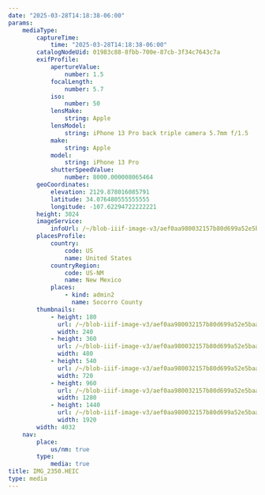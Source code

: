 ```yaml
---
date: "2025-03-28T14:18:38-06:00"
params:
    mediaType:
        captureTime:
            time: "2025-03-28T14:18:38-06:00"
        catalogNodeUid: 01983c88-8fbb-700e-87cb-3f34c7643c7a
        exifProfile:
            apertureValue:
                number: 1.5
            focalLength:
                number: 5.7
            iso:
                number: 50
            lensMake:
                string: Apple
            lensModel:
                string: iPhone 13 Pro back triple camera 5.7mm f/1.5
            make:
                string: Apple
            model:
                string: iPhone 13 Pro
            shutterSpeedValue:
                number: 8000.000008065464
        geoCoordinates:
            elevation: 2129.878016085791
            latitude: 34.076480555555555
            longitude: -107.62294722222221
        height: 3024
        imageService:
            infoUrl: /~/blob-iiif-image-v3/aef0aa980032157b80d699a52e5baa07cfdbdfbff87b3da53a772044e88f0193/info.json
        placesProfile:
            country:
                code: US
                name: United States
            countryRegion:
                code: US-NM
                name: New Mexico
            places:
                - kind: admin2
                  name: Socorro County
        thumbnails:
            - height: 180
              url: /~/blob-iiif-image-v3/aef0aa980032157b80d699a52e5baa07cfdbdfbff87b3da53a772044e88f0193/full/240%2C180/0/default.jpg
              width: 240
            - height: 360
              url: /~/blob-iiif-image-v3/aef0aa980032157b80d699a52e5baa07cfdbdfbff87b3da53a772044e88f0193/full/480%2C360/0/default.jpg
              width: 480
            - height: 540
              url: /~/blob-iiif-image-v3/aef0aa980032157b80d699a52e5baa07cfdbdfbff87b3da53a772044e88f0193/full/720%2C540/0/default.jpg
              width: 720
            - height: 960
              url: /~/blob-iiif-image-v3/aef0aa980032157b80d699a52e5baa07cfdbdfbff87b3da53a772044e88f0193/full/1280%2C960/0/default.jpg
              width: 1280
            - height: 1440
              url: /~/blob-iiif-image-v3/aef0aa980032157b80d699a52e5baa07cfdbdfbff87b3da53a772044e88f0193/full/1920%2C1440/0/default.jpg
              width: 1920
        width: 4032
    nav:
        place:
            us/nm: true
        type:
            media: true
title: IMG_2350.HEIC
type: media
---
```

